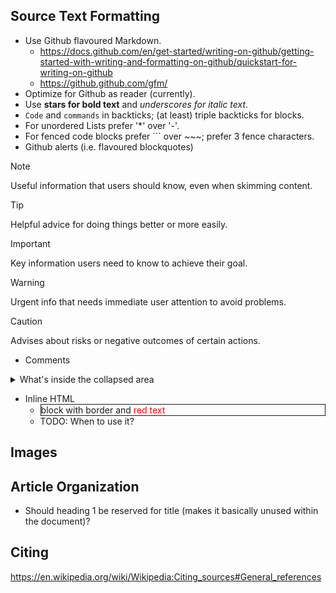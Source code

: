 

## Source Text Formatting

* Use Github flavoured Markdown.
  * https://docs.github.com/en/get-started/writing-on-github/getting-started-with-writing-and-formatting-on-github/quickstart-for-writing-on-github
  * https://github.github.com/gfm/
* Optimize for Github as reader (currently).
* Use **stars for bold text** and _underscores for italic text_.
* `Code` and `commands` in backticks; (at least) triple backticks for blocks.
* For unordered Lists prefer '*' over '-'.
* For fenced code blocks prefer ``` over ~~~; prefer 3 fence characters.
* Github alerts (i.e. flavoured blockquotes)

> [!NOTE]
> Useful information that users should know, even when skimming content.

> [!TIP]
> Helpful advice for doing things better or more easily.

> [!IMPORTANT]
> Key information users need to know to achieve their goal.

> [!WARNING]
> Urgent info that needs immediate user attention to avoid problems.

> [!CAUTION]
> Advises about risks or negative outcomes of certain actions.

* Comments <!-- in XML/HTML syntax -->

<details>
<summary>What's inside the collapsed area</summary>
Details details details details details details ....
</details>

* Inline HTML
  * <div style="border:1px solid">block with border and <span style="color:red">red text</span></div>
  * TODO: When to use it?


## Images


## Article Organization

* Should heading 1 be reserved for title (makes it basically unused within the document)?


## Citing

https://en.wikipedia.org/wiki/Wikipedia:Citing_sources#General_references
